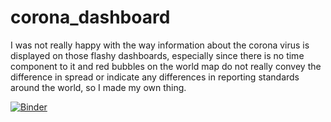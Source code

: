 # corona_dashboard

I was not really happy with the way information about the corona virus is displayed on those flashy dashboards, especially since there is no time component to it and red bubbles on the world map do not really convey the difference in spread or indicate any differences in reporting standards around the world, so I made my own thing.

[![Binder](https://mybinder.org/badge_logo.svg)](https://mybinder.org/v2/gh/Tamahagane/corona_dashboard/master?filepath=corona_dashboard_pub.ipynb)
